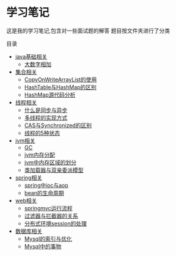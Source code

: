 # 学习笔记
这是我的学习笔记,包含对一些面试题的解答
题目按文件夹进行了分类

目录
- [java基础相关](/java基础相关)
  + [大数字相加](/java基础相关/大数字相加.md)
- [集合相关](/集合相关)
  + [CopyOnWriteArrayList的使用](/集合相关/CopyOnWriteArrayList的使用.md)
  + [HashTable与HashMap的区别](/集合相关/HashTable与HashMap的区别.md)
  + [HashMap源代码分析](/集合相关/HashMap与HashTable源代码分析.md)
- [线程相关](/线程相关)
  + [什么是同步与异步](/线程相关/什么是同步和异步.md)
  + [多线程的实现方式](/线程相关/多线程实现方式.md)
  + [CAS与Synchronized的区别](/线程相关/CAS与synchronized的区别.md)
  + [线程的5种状态](/线程相关/线程的5种状态.md)
- [jvm相关](/jvm相关)
  + [GC](/jvm相关/gc.md)
  + [jvm内存分配](/jvm相关/jvm内存分配.md)
  + [jvm中内存区域的划分](/jvm相关/jvm中的内存区域.md)
  + [类加载器与双亲委派模型](/jvm相关/类加载器与双亲委派模型.md)
- [spring相关](/spring相关)
  + [spring中ioc与aop](/spring相关/spring中Ioc与Aop.md)
  + [bean的生命周期](/spring相关/bean的生命周期.md)
- [web相关](/web相关)
  + [springmvc运行流程](/web相关/springmvc运行流程.md)
  + [过滤器与拦截器的关系](/web相关/Java过滤器与SpringMVC拦截器之间的关系与区别.md)
  + [分布式环境session的处理](/web相关/分布式环境下session处理.md)
- [数据库相关](/数据库相关)
  + [Mysql的索引与优化](/数据库相关/索引与优化.md)
  + [Mysql中的事物](/数据库相关/事物.md)
